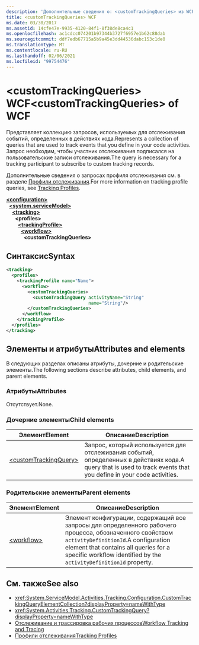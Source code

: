 ```yaml
---
description: 'Дополнительные сведения о: <customTrackingQueries> из WCF'
title: <customTrackingQueries> WCF
ms.date: 03/30/2017
ms.assetid: 14cfe47e-9935-4120-84f1-8f38de8ca4c1
ms.openlocfilehash: ac1cdcc074201b97344b3727f6957e1b62c88dab
ms.sourcegitcommit: ddf7edb67715a5b9a45e3dd44536dabc153c1de0
ms.translationtype: MT
ms.contentlocale: ru-RU
ms.lasthandoff: 02/06/2021
ms.locfileid: "99754476"
---
```

# <a name="customtrackingqueries-of-wcf"></a><span data-ttu-id="cf5b2-103">\<customTrackingQueries> WCF</span><span class="sxs-lookup"><span data-stu-id="cf5b2-103">\<customTrackingQueries> of WCF</span></span>

<span data-ttu-id="cf5b2-104">Представляет коллекцию запросов, используемых для отслеживания событий, определенных в действиях кода.</span><span class="sxs-lookup"><span data-stu-id="cf5b2-104">Represents a collection of queries that are used to track events that you define in your code activities.</span></span> <span data-ttu-id="cf5b2-105">Запрос необходим, чтобы участник отслеживания подписался на пользовательские записи отслеживания.</span><span class="sxs-lookup"><span data-stu-id="cf5b2-105">The query is necessary for a tracking participant to subscribe to custom tracking records.</span></span>  
  
<span data-ttu-id="cf5b2-106">Дополнительные сведения о запросах профиля отслеживания см. в разделе [Профили отслеживания](../../../windows-workflow-foundation/tracking-profiles.md).</span><span class="sxs-lookup"><span data-stu-id="cf5b2-106">For more information on tracking profile queries, see [Tracking Profiles](../../../windows-workflow-foundation/tracking-profiles.md).</span></span>
  
[**\<configuration>**](../configuration-element.md)\
&nbsp;&nbsp;[**\<system.serviceModel>**](system-servicemodel.md)\
&nbsp;&nbsp;&nbsp;&nbsp;[**\<tracking>**](tracking-of-wcf.md)\
&nbsp;&nbsp;&nbsp;&nbsp;&nbsp;&nbsp;**\<profiles>**\
&nbsp;&nbsp;&nbsp;&nbsp;&nbsp;&nbsp;&nbsp;&nbsp;[**\<trackingProfile>**](trackingprofile-of-wcf.md)\
&nbsp;&nbsp;&nbsp;&nbsp;&nbsp;&nbsp;&nbsp;&nbsp;&nbsp;&nbsp;[**\<workflow>**](workflow-of-wcf.md)\
&nbsp;&nbsp;&nbsp;&nbsp;&nbsp;&nbsp;&nbsp;&nbsp;&nbsp;&nbsp;&nbsp;&nbsp;**\<customTrackingQueries>**  

## <a name="syntax"></a><span data-ttu-id="cf5b2-107">Синтаксис</span><span class="sxs-lookup"><span data-stu-id="cf5b2-107">Syntax</span></span>  
  
```xml  
<tracking>
  <profiles>
    <trackingProfile name="Name">
      <workflow>
        <customTrackingQueries>
          <customTrackingQuery activityName="String"
                               name="String"/>
        </customTrackingQueries>
      </workflow>
    </trackingProfile>
  </profiles>
</tracking>
```  
  
## <a name="attributes-and-elements"></a><span data-ttu-id="cf5b2-108">Элементы и атрибуты</span><span class="sxs-lookup"><span data-stu-id="cf5b2-108">Attributes and elements</span></span>

<span data-ttu-id="cf5b2-109">В следующих разделах описаны атрибуты, дочерние и родительские элементы.</span><span class="sxs-lookup"><span data-stu-id="cf5b2-109">The following sections describe attributes, child elements, and parent elements.</span></span>  
  
### <a name="attributes"></a><span data-ttu-id="cf5b2-110">Атрибуты</span><span class="sxs-lookup"><span data-stu-id="cf5b2-110">Attributes</span></span>

<span data-ttu-id="cf5b2-111">Отсутствует.</span><span class="sxs-lookup"><span data-stu-id="cf5b2-111">None.</span></span>
  
### <a name="child-elements"></a><span data-ttu-id="cf5b2-112">Дочерние элементы</span><span class="sxs-lookup"><span data-stu-id="cf5b2-112">Child elements</span></span>
  
|<span data-ttu-id="cf5b2-113">Элемент</span><span class="sxs-lookup"><span data-stu-id="cf5b2-113">Element</span></span>|<span data-ttu-id="cf5b2-114">Описание</span><span class="sxs-lookup"><span data-stu-id="cf5b2-114">Description</span></span>|  
|-------------|-----------------|  
|[\<customTrackingQuery>](customtrackingquery-of-wcf.md)|<span data-ttu-id="cf5b2-115">Запрос, который используется для отслеживания событий, определенных в действиях кода.</span><span class="sxs-lookup"><span data-stu-id="cf5b2-115">A query that is used to track events that you define in your code activities.</span></span>|  
  
### <a name="parent-elements"></a><span data-ttu-id="cf5b2-116">Родительские элементы</span><span class="sxs-lookup"><span data-stu-id="cf5b2-116">Parent elements</span></span>  
  
|<span data-ttu-id="cf5b2-117">Элемент</span><span class="sxs-lookup"><span data-stu-id="cf5b2-117">Element</span></span>|<span data-ttu-id="cf5b2-118">Описание</span><span class="sxs-lookup"><span data-stu-id="cf5b2-118">Description</span></span>|  
|-------------|-----------------|  
|[\<workflow>](../windows-workflow-foundation/workflow.md)|<span data-ttu-id="cf5b2-119">Элемент конфигурации, содержащий все запросы для определенного рабочего процесса, обозначенного свойством `activityDefinitionId`.</span><span class="sxs-lookup"><span data-stu-id="cf5b2-119">A configuration element that contains all queries for a specific workflow identified by the `activityDefinitionId` property.</span></span>|  
  
## <a name="see-also"></a><span data-ttu-id="cf5b2-120">См. также</span><span class="sxs-lookup"><span data-stu-id="cf5b2-120">See also</span></span>

- <xref:System.ServiceModel.Activities.Tracking.Configuration.CustomTrackingQueryElementCollection?displayProperty=nameWithType>
- <xref:System.Activities.Tracking.CustomTrackingQuery?displayProperty=nameWithType>
- [<span data-ttu-id="cf5b2-121">Отслеживание и трассировка рабочих процессов</span><span class="sxs-lookup"><span data-stu-id="cf5b2-121">Workflow Tracking and Tracing</span></span>](../../../windows-workflow-foundation/workflow-tracking-and-tracing.md)
- [<span data-ttu-id="cf5b2-122">Профили отслеживания</span><span class="sxs-lookup"><span data-stu-id="cf5b2-122">Tracking Profiles</span></span>](../../../windows-workflow-foundation/tracking-profiles.md)
